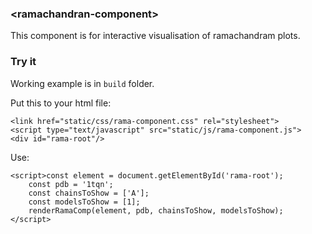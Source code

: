 
### &lt;ramachandran-component&gt;

This component is for interactive visualisation of ramachandram plots.

### Try it

Working example is in `build` folder.

Put this to your html file:

```
<link href="static/css/rama-component.css" rel="stylesheet">
<script type="text/javascript" src="static/js/rama-component.js">
<div id="rama-root"/>
```

Use:
```
<script>const element = document.getElementById('rama-root');
    const pdb = '1tqn';
    const chainsToShow = ['A'];
    const modelsToShow = [1];
    renderRamaComp(element, pdb, chainsToShow, modelsToShow);
</script>
```
